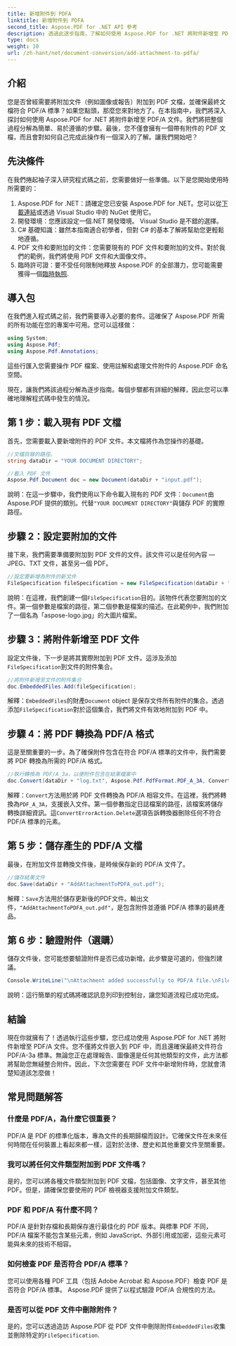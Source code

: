 ```yaml
---
title: 新增附件到 PDFA
linktitle: 新增附件到 PDFA
second_title: Aspose.PDF for .NET API 參考
description: 透過此逐步指南，了解如何使用 Aspose.PDF for .NET 將附件新增至 PDF/A 文件。
type: docs
weight: 10
url: /zh-hant/net/document-conversion/add-attachment-to-pdfa/
---
```

## 介紹

您是否曾經需要將附加文件（例如圖像或報告）附加到 PDF 文檔，並確保最終文檔符合 PDF/A 標準？如果您點頭，那麼您來對地方了。在本指南中，我們將深入探討如何使用 Aspose.PDF for .NET 將附件新增至 PDF/A 文件。我們將把整個過程分解為簡單、易於遵循的步驟。最後，您不僅會擁有一個帶有附件的 PDF 文檔，而且會對如何自己完成此操作有一個深入的了解。讓我們開始吧？

## 先決條件

在我們捲起袖子深入研究程式碼之前，您需要做好一些準備。以下是您開始使用時所需要的：

1.  Aspose.PDF for .NET：請確定您已安裝 Aspose.PDF for .NET。您可以從[下載連結](https://releases.aspose.com/pdf/net/)或透過 Visual Studio 中的 NuGet 使用它。
2. 開發環境：您應該設定一個.NET 開發環境。 Visual Studio 是不錯的選擇。
3. C# 基礎知識：雖然本指南適合初學者，但對 C# 的基本了解將幫助您更輕鬆地遵循。
4. PDF 文件和要附加的文件：您需要現有的 PDF 文件和要附加的文件。對於我們的範例，我們將使用 PDF 文件和大圖像文件。
5. 臨時許可證：要不受任何限制地釋放 Aspose.PDF 的全部潛力，您可能需要獲得一個[臨時執照](https://purchase.aspose.com/temporary-license/).

## 導入包

在我們進入程式碼之前，我們需要導入必要的套件。這確保了 Aspose.PDF 所需的所有功能在您的專案中可用。您可以這樣做：

```csharp
using System;
using Aspose.Pdf;
using Aspose.Pdf.Annotations;
```

這些行匯入您需要操作 PDF 檔案、使用註解和處理文件附件的 Aspose.PDF 命名空間。

現在，讓我們將該過程分解為逐步指南。每個步驟都有詳細的解釋，因此您可以準確地理解程式碼中發生的情況。

## 第 1 步：載入現有 PDF 文檔

首先，您需要載入要新增附件的 PDF 文件。本文檔將作為您操作的基礎。

```csharp
//文檔目錄的路徑。
string dataDir = "YOUR DOCUMENT DIRECTORY";

//載入 PDF 文件
Aspose.Pdf.Document doc = new Document(dataDir + "input.pdf");
```

說明：在這一步驟中，我們使用以下命令載入現有的 PDF 文件：`Document`由 Aspose.PDF 提供的類別。代替`"YOUR DOCUMENT DIRECTORY"`與儲存 PDF 的實際路徑。

## 步驟 2：設定要附加的文件

接下來，我們需要準備要附加到 PDF 文件的文件。該文件可以是任何內容 — JPEG、TXT 文件，甚至另一個 PDF。

```csharp
//設定要新增為附件的新文件
FileSpecification fileSpecification = new FileSpecification(dataDir + "aspose-logo.jpg", "Large Image file");
```

說明：在這裡，我們創建一個`FileSpecification`目的。該物件代表您要附加的文件。第一個參數是檔案的路徑，第二個參數是檔案的描述。在此範例中，我們附加了一個名為「aspose-logo.jpg」的大圖片檔案。

## 步驟 3：將附件新增至 PDF 文件

設定文件後，下一步是將其實際附加到 PDF 文件。這涉及添加`FileSpecification`到文件的附件集合。

```csharp
//將附件新增至文件的附件集合
doc.EmbeddedFiles.Add(fileSpecification);
```

解釋：`EmbeddedFiles`的財產`Document` object 是保存文件所有附件的集合。透過添加`FileSpecification`對於這個集合，我們將文件有效地附加到 PDF 中。

## 步驟 4：將 PDF 轉換為 PDF/A 格式

這是至關重要的一步。為了確保附件包含在符合 PDF/A 標準的文件中，我們需要將 PDF 轉換為所需的 PDF/A 格式。

```csharp
//執行轉換為 PDF/A_3a，以便附件包含在結果檔案中
doc.Convert(dataDir + "log.txt", Aspose.Pdf.PdfFormat.PDF_A_3A, ConvertErrorAction.Delete);
```

解釋：`Convert`方法用於將 PDF 文件轉換為 PDF/A 相容文件。在這裡，我們將轉換為`PDF_A_3A`，支援嵌入文件。第一個參數指定日誌檔案的路徑，該檔案將儲存轉換詳細資訊。這`ConvertErrorAction.Delete`選項告訴轉換器刪除任何不符合 PDF/A 標準的元素。

## 第 5 步：儲存產生的 PDF/A 文檔

最後，在附加文件並轉換文件後，是時候保存新的 PDF/A 文件了。

```csharp
//儲存結果文件
doc.Save(dataDir + "AddAttachmentToPDFA_out.pdf");
```

解釋：`Save`方法用於儲存更新後的PDF文件。輸出文件，`"AddAttachmentToPDFA_out.pdf"`，是包含附件並遵循 PDF/A 標準的最終產品。

## 第 6 步：驗證附件（選購）

儲存文件後，您可能想要驗證附件是否已成功新增。此步驟是可選的，但強烈建議。

```csharp
Console.WriteLine("\nAttachment added successfully to PDF/A file.\nFile saved at " + dataDir);
```

說明：這行簡單的程式碼將確認訊息列印到控制台，讓您知道流程已成功完成。

## 結論

現在你就擁有了！透過執行這些步驟，您已成功使用 Aspose.PDF for .NET 將附件新增至 PDF/A 文件。您不僅將文件嵌入到 PDF 中，而且還確保最終文件符合 PDF/A-3a 標準。無論您正在處理報告、圖像還是任何其他類型的文件，此方法都將幫助您無縫整合附件。因此，下次您需要在 PDF 文件中新增附件時，您就會清楚知道該怎麼做！

## 常見問題解答

### 什麼是 PDF/A，為什麼它很重要？  
PDF/A 是 PDF 的標準化版本，專為文件的長期歸檔而設計。它確保文件在未來任何時間在任何裝置上看起來都一樣，這對於法律、歷史和其他重要文件至關重要。

### 我可以將任何文件類型附加到 PDF 文件嗎？  
是的，您可以將各種文件類型附加到 PDF 文檔，包括圖像、文字文件，甚至其他 PDF。但是，請確保您要使用的 PDF 檢視器支援附加文件類型。

### PDF 和 PDF/A 有什麼不同？  
PDF/A 是針對存檔和長期保存進行最佳化的 PDF 版本。與標準 PDF 不同，PDF/A 檔案不能包含某些元素，例如 JavaScript、外部引用或加密，這些元素可能與未來的技術不相容。

### 如何檢查 PDF 是否符合 PDF/A 標準？  
您可以使用各種 PDF 工具（包括 Adobe Acrobat 和 Aspose.PDF）檢查 PDF 是否符合 PDF/A 標準。 Aspose.PDF 提供了以程式驗證 PDF/A 合規性的方法。

### 是否可以從 PDF 文件中刪除附件？  
是的，您可以透過造訪 Aspose.PDF 從 PDF 文件中刪除附件`EmbeddedFiles`收集並刪除特定的`FileSpecification`.